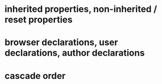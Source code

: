 # inherited properties, non-inherited / reset properties

# browser declarations, user declarations, author declarations

# cascade order
